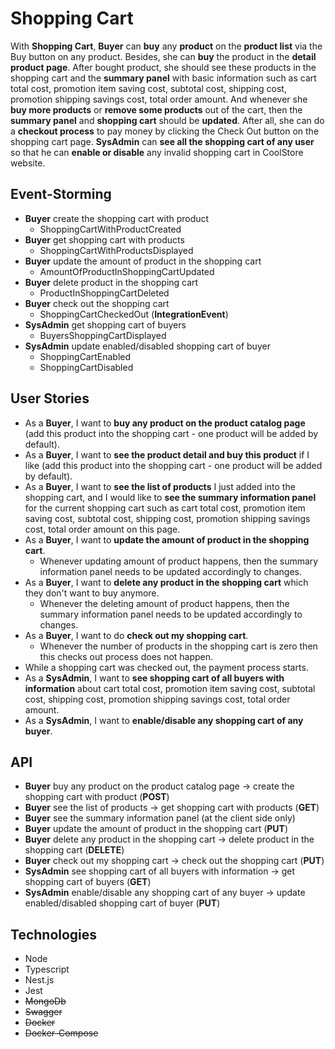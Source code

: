 # Shopping Cart

With **Shopping Cart**, **Buyer** can **buy** any **product** on the **product list** via the Buy button on any product. Besides, she can **buy** the product in the **detail product page**. After bought product, she should see these products in the shopping cart and the **summary panel** with basic information such as cart total cost, promotion item saving cost, subtotal cost, shipping cost, promotion shipping savings cost, total order amount. And whenever she **buy more products** or **remove some products** out of the cart, then the **summary panel** and **shopping cart** should be **updated**. After all, she can do a **checkout process** to pay money by clicking the Check Out button on the shopping cart page. **SysAdmin** can **see all the shopping cart of any user** so that he can **enable or disable** any invalid shopping cart in CoolStore website.

## Event-Storming

- **Buyer** create the shopping cart with product
  - ShoppingCartWithProductCreated
- **Buyer** get shopping cart with products
  - ShoppingCartWithProductsDisplayed
- **Buyer** update the amount of product in the shopping cart
  - AmountOfProductInShoppingCartUpdated
- **Buyer** delete product in the shopping cart
  - ProductInShoppingCartDeleted
- **Buyer** check out the shopping cart
  - ShoppingCartCheckedOut (**IntegrationEvent**)
- **SysAdmin** get shopping cart of buyers
  - BuyersShoppingCartDisplayed
- **SysAdmin** update enabled/disabled shopping cart of buyer
  - ShoppingCartEnabled
  - ShoppingCartDisabled

## User Stories

- As a **Buyer**, I want to **buy any product on the product catalog page** (add this product into the shopping cart - one product will be added by default).
- As a **Buyer**, I want to **see the product detail and buy this product** if I like (add this product into the shopping cart - one product will be added by default).
- As a **Buyer**, I want to **see the list of products** I just added into the shopping cart, and I would like to **see the summary information panel** for the current shopping cart such as cart total cost, promotion item saving cost, subtotal cost, shipping cost, promotion shipping savings cost, total order amount on this page.
- As a **Buyer**, I want to **update the amount of product in the shopping cart**.
  - Whenever updating amount of product happens, then the summary information panel needs to be updated accordingly to changes.
- As a **Buyer**, I want to **delete any product in the shopping cart** which they don't want to buy anymore.
  - Whenever the deleting amount of product happens, then the summary information panel needs to be updated accordingly to changes.
- As a **Buyer**, I want to do **check out my shopping cart**.
  - Whenever the number of products in the shopping cart is zero then this checks out process does not happen.
- While a shopping cart was checked out, the payment process starts.
- As a **SysAdmin**, I want to **see shopping cart of all buyers with information** about cart total cost, promotion item saving cost, subtotal cost, shipping cost, promotion shipping savings cost, total order amount.
- As a **SysAdmin**, I want to **enable/disable any shopping cart of any buyer**.

## API

- **Buyer** buy any product on the product catalog page -> create the shopping cart with product (**POST**)
- **Buyer** see the list of products -> get shopping cart with products (**GET**)
- **Buyer** see the summary information panel (at the client side only)
- **Buyer** update the amount of product in the shopping cart (**PUT**)
- **Buyer** delete any product in the shopping cart -> delete product in the shopping cart (**DELETE**)
- **Buyer** check out my shopping cart -> check out the shopping cart (**PUT**)
- **SysAdmin** see shopping cart of all buyers with information -> get shopping cart of buyers (**GET**)
- **SysAdmin** enable/disable any shopping cart of any buyer -> update enabled/disabled shopping cart of buyer (**PUT**)

## Technologies
- Node
- Typescript
- Nest.js
- Jest
- ~~MongoDb~~
- ~~Swagger~~
- ~~Docker~~
- ~~Docker-Compose~~
